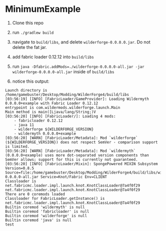 # MinimumExample

1. Clone this repo
2. run `./gradlew build`
3. navigate to `build/libs`, and delete `wilderforge-0.0.0.0.jar`. Do not delete the fat jar.
4. add fabric loader 0.12.12 into `build/libs`
5. run `java -Dfabric.addMods=./wilderforge-0.0.0.0-all.jar -jar wilderforge-0.0.0.0-all.jar` inside of `build/libs`

6. notice this output:

```
Launch directory is /home/gamebuster/Desktop/Modding/WilderForge4/build/libs
[03:56:19] [INFO] [FabricLoader/GameProvider]: Loading Wildermyth 0.0.0.0+example with Fabric Loader 0.12.12
entrypoint is com.wildermods.wilderforge.launch.Main
Main method is main([Ljava/lang/String;)V
[03:56:20] [INFO] [FabricLoader/]: Loading 4 mods:
	- fabricloader 0.12.12
	- java 11
	- wilderforge ${WILDERFORGE_VERSION}
	- wildermyth 0.0.0.0+example
[03:56:20] [WARN] [FabricLoader/Metadata]: Mod `wilderforge` (${WILDERFORGE_VERSION}) does not respect SemVer - comparison support is limited.
[03:56:20] [WARN] [FabricLoader/Metadata]: Mod `wildermyth` (0.0.0.0+example) uses more dot-separated version components than SemVer allows; support for this is currently not guaranteed.
[03:56:20] [INFO] [FabricLoader/Mixin]: SpongePowered MIXIN Subsystem Version=0.8.5 Source=file:/home/gamebuster/Desktop/Modding/WilderForge4/build/libs/wilderforge-0.0.0.0-all.jar Service=Knot/Fabric Env=CLIENT
Classloader is net.fabricmc.loader.impl.launch.knot.KnotClassLoader@7a4f0f29
net.fabricmc.loader.impl.launch.knot.KnotClassLoader@7a4f0f29
There are 0 coremods loaded
Classloader for FabricLoader.getInstance() is net.fabricmc.loader.impl.launch.knot.KnotClassLoader@7a4f0f29
Builtin coremod 'wildermyth' is null
Builtin coremod 'fabricloader' is null
Builtin coremod 'wilderforge' is null
Builtin coremod 'java' is null
test

```
